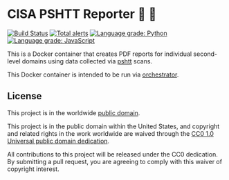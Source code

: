 # CISA PSHTT Reporter :notebook: :file_folder: #

[![Build Status](https://travis-ci.com/cisagov/pshtt_reporter.svg?branch=develop)](https://travis-ci.com/cisagov/pshtt_reporter)
[![Total alerts](https://img.shields.io/lgtm/alerts/g/cisagov/pshtt_reporter.svg?logo=lgtm&logoWidth=18)](https://lgtm.com/projects/g/cisagov/pshtt_reporter/alerts/)
[![Language grade: Python](https://img.shields.io/lgtm/grade/python/g/cisagov/pshtt_reporter.svg?logo=lgtm&logoWidth=18)](https://lgtm.com/projects/g/cisagov/pshtt_reporter/context:python)
[![Language grade: JavaScript](https://img.shields.io/lgtm/grade/javascript/g/cisagov/pshtt_reporter.svg?logo=lgtm&logoWidth=18)](https://lgtm.com/projects/g/cisagov/pshtt_reporter/context:javascript)

This is a Docker container that creates PDF reports for individual
second-level domains using data collected via
[pshtt](https://github.com/cisagov/pshtt) scans.

This Docker container is intended to be run via
[orchestrator](https://github.com/cisagov/orchestrator).

## License ##

This project is in the worldwide [public domain](LICENSE.md).

This project is in the public domain within the United States, and
copyright and related rights in the work worldwide are waived through
the [CC0 1.0 Universal public domain
dedication](https://creativecommons.org/publicdomain/zero/1.0/).

All contributions to this project will be released under the CC0
dedication. By submitting a pull request, you are agreeing to comply
with this waiver of copyright interest.
